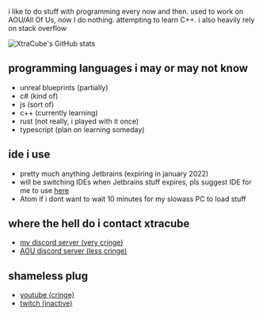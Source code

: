 i like to do stuff with programming every now and then. used to work on AOU/All Of Us, now I do nothing. attempting to learn C++. i also heavily rely on stack overflow

![XtraCube's GitHub stats](https://github-readme-stats.vercel.app/api?username=XtraCube&show_icons=true&theme=dark)

## programming languages i may or may not know
- unreal blueprints (partially)
- c# (kind of)
- js (sort of)
- c++ (currently learning)
- rust (not really, i played with it once)
- typescript (plan on learning someday)

## ide i use
- pretty much anything Jetbrains (expiring in january 2022)
- will be switching IDEs when Jetbrains stuff expires, pls suggest IDE for me to use [here](https://github.com/XtraCube/XtraCube/discussions/1)
- Atom if i dont want to wait 10 minutes for my slowass PC to load stuff

## where the hell do i contact xtracube
- [my discord server (very cringe)](https://discord.gg/uBHx2D4)
- [AOU discord server (less cringe)](https://discord.gg/uZ7mjK9uQn)

## shameless plug
- [youtube (cringe)](https://youtube.com/xtracube)
- [twitch (inactive)](https://twitch.tv/xtracube)

